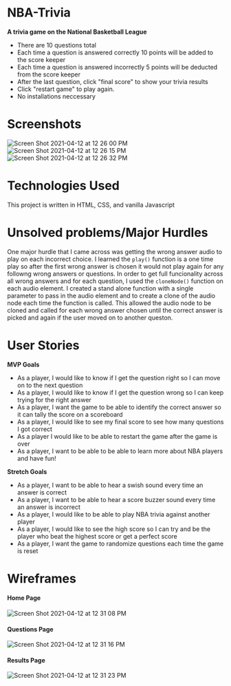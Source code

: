 # NBA-Trivia
__A trivia game on the National Basketball League__
- There are 10 questions total
- Each time a question is answered correctly 10 points will be added to the score keeper 
- Each time a question is answered incorrectly 5 points will be deducted from the score keeper
- After the last question, click "final score" to show your trivia results
- Click "restart game" to play again.
- No installations neccessary

# Screenshots
![Screen Shot 2021-04-12 at 12 26 00 PM](https://user-images.githubusercontent.com/81186889/114428548-55ab1680-9b8a-11eb-8555-1da54f001db6.png)
![Screen Shot 2021-04-12 at 12 26 15 PM](https://user-images.githubusercontent.com/81186889/114428702-81c69780-9b8a-11eb-9c13-cadee9eab978.png)
![Screen Shot 2021-04-12 at 12 26 32 PM](https://user-images.githubusercontent.com/81186889/114428711-855a1e80-9b8a-11eb-922d-732c323630bc.png)

# Technologies Used
This project is written in HTML, CSS, and vanilla Javascript

# Unsolved problems/Major Hurdles
One major hurdle that I came across was getting the wrong answer audio to play on each incorrect choice. I learned the `play()` function is a one time play so after the first wrong answer is chosen it would not play again for any followng wrong answers or questions. In order to get full funcionality across all wrong answers and for each question, I used the `cloneNode()` function on each audio element. I created a stand alone function with a single parameter to pass in the audio element and to create a clone of the audio node each time the function is called. This allowed the audio node to be cloned and called for each wrong answer chosen until the correct answer is picked and again if the user moved on to another queston.

# User Stories
__MVP Goals__
- As a player, I would like to know if I get the question right so I can move on to the next question
- As a player, I would like to know if I get the question wrong so I can keep trying for the right answer
- As a player, I want the game to be able to identify the correct answer so it can tally the score on a scoreboard
- As a player, I would like to see my final score to see how many questions I got correct
- As a player I would like to be able to restart the game after the game is over
- As a player, I want to be able to be able to learn more about NBA players and have fun!

__Stretch Goals__
- As a player, I want to be able to hear a swish sound every time an answer is correct
- As a player, I want to be able to hear a score buzzer sound every time an answer is incorrect
- As a player, I would like to be able to play NBA trivia against another player
- As a player, I would like to see the high score so I can try and be the player who beat the highest score or get a perfect score
- As a player, I want the game to randomize questions each time the game is reset

# Wireframes
#### Home Page
![Screen Shot 2021-04-12 at 12 31 08 PM](https://user-images.githubusercontent.com/81186889/114429143-06b1b100-9b8b-11eb-9c5d-06c03c3bd924.png)
#### Questions Page
![Screen Shot 2021-04-12 at 12 31 16 PM](https://user-images.githubusercontent.com/81186889/114429168-0e715580-9b8b-11eb-8a78-cae8c1447299.png)
#### Results Page
![Screen Shot 2021-04-12 at 12 31 23 PM](https://user-images.githubusercontent.com/81186889/114429178-103b1900-9b8b-11eb-8e26-4636505e191f.png)
